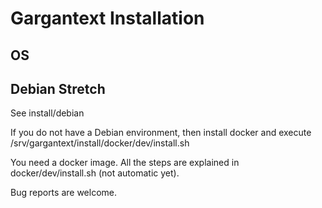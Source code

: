 # Gargantext Installation

## OS

## Debian Stretch
See install/debian

If you do not have a Debian environment, then install docker and 
execute /srv/gargantext/install/docker/dev/install.sh

You need a docker image.
All the steps are explained in docker/dev/install.sh (not automatic yet).

Bug reports are welcome.


